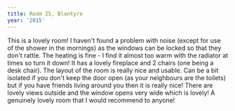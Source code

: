 ```yaml
---
title: Room 25, Blantyre
year: '2015'
---
```


This is a lovely room! I haven't found a problem with noise (except for use of the shower in the mornings) as the windows can be locked so that they don't rattle. The heating is fine - I find it almost too warm with the radiator at times so turn it down! It has a lovely fireplace and 2 chairs (one being a desk chair). The layout of the room is really nice and usable. Can be a bit isolated if you don't keep the door open (as your neighbours are the toilets) but if you have friends living around you then it is really nice! There are lovely views outside and the window opens very wide which is lovely! A genuinely lovely room that I would recommend to anyone!